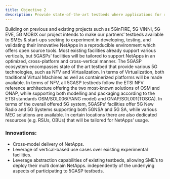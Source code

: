 ```yaml
---
title: Objective 2
description: Provide state-of-the-art testbeds where applications for relevant verticals can be tested and validated in a cost-effective way.
---
```


Building on previous and existing projects such as 5GinFIRE, 5G VINNI, 5G EVE, 5G MOBIX our project intends to make our partners’ testbeds available to SMEs & start-ups seeking to experiment in developing, testing, and validating their innovative NetApps in a reproducible environment which offers open source tools. Most existing facilities already support various verticals, but 5GASPs’ facilities will be tailored to support NetApps in an optimized, cross-platform and cross-vertical manner. The 5GASP ecosystem encompasses state of the art testbed that provide various 5G technologies, such as NFV and Virtualization. In terms of Virtualization, both traditional Virtual Machines as well as containerized platforms will be made available. In terms of NFV, all 5GASP testbeds follow the ETSI NFV reference architecture offering the two most-known solutions of OSM and ONAP, while supporting both modelling and packaging according to the ETSI standards OSM/SOL006(YANG model) and ONAP/SOL001(TOSCA). In terms of the overall offered 5G system, 5GASPs’ facilities offer 5G New Radio and 5G Systems supporting both 5GNSA and 5G SA, while various MEC solutions are available. In certain locations there are also dedicated resources (e.g. RSUs, OBUs) that will be tailored for NetApps’ usage.

### Innovations:

* Cross-model delivery of NetApps.
* Leverage of vertical-based use cases over existing experimental facilities.
* Leverage abstraction capabilities of existing testbeds, allowing SME’s to deploy their multi domain NetApps. independently of the underlying aspects of participating to 5GASP testbeds.